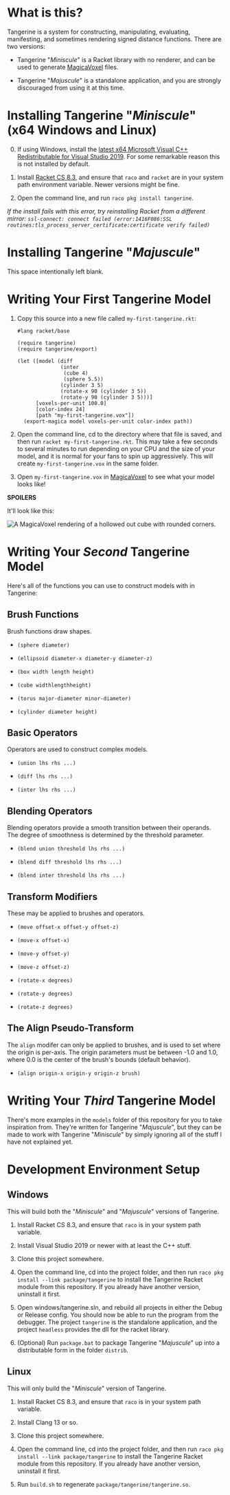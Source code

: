 ﻿# What is this?

Tangerine is a system for constructing, manipulating, evaluating, manifesting, and sometimes rendering
signed distance functions.  There are two versions:

 * Tangerine "*Miniscule*" is a Racket library with no renderer, and can be used to generate [MagicaVoxel](https://ephtracy.github.io/) files.

 * Tangerine "*Majuscule*" is a standalone application, and you are strongly discouraged from using it at this time.

# Installing Tangerine "*Miniscule*" (x64 Windows and Linux)

 0. If using Windows, install the [latest x64 Microsoft Visual C++ Redistributable for Visual Studio 2019](https://aka.ms/vs/17/release/vc_redist.x64.exe).
    For some remarkable reason this is not installed by default.

 1. Install [Racket CS 8.3](https://download.racket-lang.org/all-versions.html),
    and ensure that `raco` and `racket` are in your system path environment variable.  Newer versions might be fine.

 2. Open the command line, and run `raco pkg install tangerine`.

*If the install fails with this error, try reinstalling Racket from a different mirror:*
*`ssl-connect: connect failed (error:1416F086:SSL routines:tls_process_server_certificate:certificate verify failed)`*

# Installing Tangerine "*Majuscule*"

This space intentionally left blank.

# Writing Your First Tangerine Model

 1. Copy this source into a new file called `my-first-tangerine.rkt`:
    ```racket
    #lang racket/base

    (require tangerine)
    (require tangerine/export)

    (let ([model (diff
                  (inter
                   (cube 4)
                   (sphere 5.5))
                  (cylinder 3 5)
                  (rotate-x 90 (cylinder 3 5))
                  (rotate-y 90 (cylinder 3 5)))]
          [voxels-per-unit 100.0]
          [color-index 24]
          [path "my-first-tangerine.vox"])
      (export-magica model voxels-per-unit color-index path))
    ```

 2. Open the command line, cd to the directory where that file is saved, and then run `racket my-first-tangerine.rkt`.
    This may take a few seconds to several minutes to run depending on your CPU and the size of your model, and it is normal for your fans to spin up aggressively.
    This will create `my-first-tangerine.vox` in the same folder.

 3. Open `my-first-tangerine.vox` in [MagicaVoxel](https://ephtracy.github.io/) to see what your model looks like!

**SPOILERS**

It'll look like this:

![A MagicaVoxel rendering of a hollowed out cube with rounded corners.](https://raw.githubusercontent.com/Aeva/tangerine/excelsior/spoilers.png "Magikazam!")

# Writing Your *Second* Tangerine Model

Here's all of the functions you can use to construct models with in Tangerine:

## Brush Functions

Brush functions draw shapes.

 * `(sphere diameter)`

 * `(ellipsoid diameter-x diameter-y diameter-z)`

 * `(box width length height)`

 * `(cube widthlengthheight)`

 * `(torus major-diameter minor-diameter)`

 * `(cylinder diameter height)`

## Basic Operators

 Operators are used to construct complex models.

 * `(union lhs rhs ...)`

 * `(diff lhs rhs ...)`

 * `(inter lhs rhs ...)`

## Blending Operators

 Blending operators provide a smooth transition between their operands.
 The degree of smoothness is determined by the threshold parameter.

 * `(blend union threshold lhs rhs ...)`

 * `(blend diff threshold lhs rhs ...)`

 * `(blend inter threshold lhs rhs ...)`

## Transform Modifiers

These may be applied to brushes and operators.

 * `(move offset-x offset-y offset-z)`

 * `(move-x offset-x)`

 * `(move-y offset-y)`

 * `(move-z offset-z)`

 * `(rotate-x degrees)`

 * `(rotate-y degrees)`

 * `(rotate-z degrees)`

## The Align Pseudo-Transform

The `align` modifer can only be applied to brushes, and is used to set where the origin is per-axis.
The origin parameters must be between -1.0 and 1.0, where 0.0 is the center of the brush's bounds (default behavior).

 * `(align origin-x origin-y origin-z brush)`

# Writing Your *Third* Tangerine Model

There's more examples in the `models` folder of this repository for you to take inspiration from.
They're written for Tangerine "*Majuscule*", but they can be made to work with Tangerine "*Miniscule*" by
simply ignoring all of the stuff I have not explained yet.

# Development Environment Setup

## Windows

This will build both the "*Miniscule*" and "*Majuscule*" versions of Tangerine.

 1. Install Racket CS 8.3, and ensure that `raco` is in your system path variable.

 2. Install Visual Studio 2019 or newer with at least the C++ stuff.

 3. Clone this project somewhere.

 4. Open the command line, cd into the project folder, and then run
    `raco pkg install --link package/tangerine` to install the Tangerine Racket module from this repository.
    If you already have another version, uninstall it first.

 5. Open windows/tangerine.sln, and rebuild all projects in either the Debug or Release config.
    You should now be able to run the program from the debugger.  The project `tangerine` is the standalone
    application, and the project `headless` provides the dll for the racket library.

 6. (Optional) Run `package.bat` to package Tangerine "*Majuscule*" up into a distributable form in the folder `distrib`.

## Linux

This will only build the "*Miniscule*" version of Tangerine.

 1. Install Racket CS 8.3, and ensure that `raco` is in your system path variable.

 2. Install Clang 13 or so.

 3. Clone this project somewhere.

 4. Open the command line, cd into the project folder, and then run
    `raco pkg install --link package/tangerine` to install the Tangerine Racket module from this repository.
    If you already have another version, uninstall it first.

 5. Run `build.sh` to regenerate `package/tangerine/tangerine.so`.
